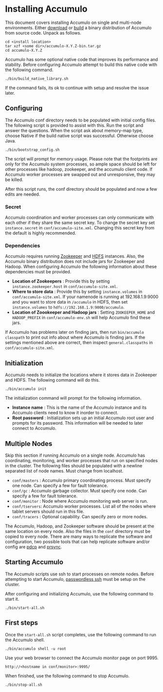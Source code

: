 <!--
Licensed to the Apache Software Foundation (ASF) under one or more
contributor license agreements.  See the NOTICE file distributed with
this work for additional information regarding copyright ownership.
The ASF licenses this file to You under the Apache License, Version 2.0
(the "License"); you may not use this file except in compliance with
the License.  You may obtain a copy of the License at

    http://www.apache.org/licenses/LICENSE-2.0

Unless required by applicable law or agreed to in writing, software
distributed under the License is distributed on an "AS IS" BASIS,
WITHOUT WARRANTIES OR CONDITIONS OF ANY KIND, either express or implied.
See the License for the specific language governing permissions and
limitations under the License.
-->

Installing Accumulo
===================

This document covers installing Accumulo on single and multi-node environments.
Either [download][1] or [build][2] a binary distribution of Accumulo from
source code.  Unpack as follows.

    cd <install location>
    tar xzf <some dir>/accumulo-X.Y.Z-bin.tar.gz
    cd accumulo-X.Y.Z

Accumulo has some optional native code that improves its performance and
stability.  Before configuring Accumulo attempt to build this native code
with the following command.

    ./bin/build_native_library.sh

If the command fails, its ok to continue with setup and resolve the issue
later.


Configuring
-----------

The Accumulo conf directory needs to be populated with initial config files.
The following script is provided to assist with this.  Run the script and
answer the questions.  When the script ask about memory-map type, choose Native
if the build native script was successful.  Otherwise choose Java.

    ./bin/bootstrap_config.sh

The script will prompt for memory usage.   Please note that the footprints are
only for the Accumulo system processes, so ample space should be left for other
processes like hadoop, zookeeper, and the accumulo client code.  If Accumulo
worker processes are swapped out and unresponsive, they may be killed.

After this script runs, the conf directory should be populated and now a few
edits are needed.

### Secret

Accumulo coordination and worker processes can only communicate with each other
if they share the same secret key.  To change the secret key set
`instance.secret` in `conf/accumulo-site.xml`.  Changing this secret key from
the default is highly recommended.

### Dependencies

Accumulo requires running [Zookeeper][3] and [HDFS][4] instances.  Also, the
Accumulo binary distribution does not include jars for Zookeeper and Hadoop.
When configuring Accumulo the following information about these dependencies
must be provided.

 * **Location of Zookeepers** :  Provide this by setting `instance.zookeeper.host`
   in `conf/accumulo-site.xml`.
 * **Where to store data** :  Provide this by setting `instance.volumes` in
   `conf/accumulo-site.xml`.  If your namenode is running at 192.168.1.9:9000
   and you want to store data in `/accumulo` in HDFS, then set
  `instance.volumes` to `hdfs://192.168.1.9:9000/accumulo`.
 * **Location of Zoookeeper and Hadoop jars** :  Setting `ZOOKEEPER_HOME` and
   `HADOOP_PREFIX` in `conf/accumulo-env.sh` will help Accumulo find these
   jars.

If Accumulo has problems later on finding jars, then run `bin/accumulo
classpath` to print out info about where Accumulo is finding jars.  If the
settings mentioned above are correct, then inspect `general.classpaths` in
`conf/accumulo-site.xml`.

Initialization
--------------

Accumulo needs to initialize the locations where it stores data in Zookeeper
and HDFS.  The following command will do this.

    ./bin/accumulo init

The initialization command will prompt for the following information.

 * **Instance name** : This is the name of the Accumulo instance and its
   Accumulo clients need to know it inorder to connect.
 * **Root password** : Initialization sets up an initial Accumulo root user and
   prompts for its password.  This information will be needed to later connect
   to Accumulo.

Multiple Nodes
--------------

Skip this section if running Accumulo on a single node.  Accumulo has
coordinating, monitoring, and worker processes that run on specified nodes in
the cluster.  The following files should be populated with a newline separated
list of node names.  Must change from localhost.

 * `conf/masters` : Accumulo primary coordinating process.  Must specify one
                    node.  Can specify a few for fault tolerance.
 * `conf/gc`      : Accumulo garbage collector.  Must specify one node.  Can
                    specify a few for fault tolerance.
 * `conf/monitor` : Node where Accumulo monitoring web server is run.
 * `conf/tservers`: Accumulo worker processes.   List all of the nodes where
                    tablet servers should run in this file.
 * `conf/tracers` : Optional capability. Can specify zero or more nodes. 

The Accumulo, Hadoop, and Zookeeper software should be present at the same
location on every node.  Also the files in the `conf` directory must be copied
to every node.  There are many ways to replicate the software and
configuration, two possible tools that can help replicate software and/or
config are [pdcp][5] and [prsync][6].

Starting Accumulo
-----------------

The Accumulo scripts use ssh to start processes on remote nodes.  Before
attempting to start Accumulo, [passwordless ssh][7] must be setup on the
cluster.

After configuring and initializing Accumulo, use the following command to start
it.

    ./bin/start-all.sh

First steps
-----------

Once the `start-all.sh` script completes, use the following command to run the
Accumulo shell.

    ./bin/accumulo shell -u root

Use your web browser to connect the Accumulo monitor page on port 9995.

    http://<hostname in conf/monitor>:9995/

When finished, use the following command to stop Accumulo.

    ./bin/stop-all.sh

[1]: http://accumulo.apache.org/
[2]: README.md#building-
[3]: http://zookeeper.apache.org/
[4]: http://http://hadoop.apache.org/
[5]: https://code.google.com/p/pdsh/
[6]: https://code.google.com/p/parallel-ssh/
[7]: https://www.google.com/search?q=hadoop+passwordless+ssh&ie=utf-8&oe=utf-8


